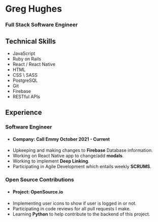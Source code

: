 # Greg Hughes 
### Full Stack Software Engineer

## Technical Skills
- JavaScript
- Ruby on Rails 
- React / React Native 
- HTML 
- CSS \ SASS
- PostgreSQL 
- Git 
- Firebase 
- RESTful APIs

## Experience 

### Software Engineer 
- #### Company: **Call Emmy** October 2021 - Current 
 - Upkeeping and making changes to **Firebase** Database information.
 - Working on React Native app to change/add **modals**.
 - Working to implement **Deep Linking**.
 - Participating in Agile Development which entails weekly **SCRUMS**.

### Open Source Contributions
- #### Project: OpenSource.io
 - Implementing user icons to show if user is logged in or not.
 - Participating in code reviews for all pull requests I make.
 - Learning **Python** to help contribute to the backend of this project.
